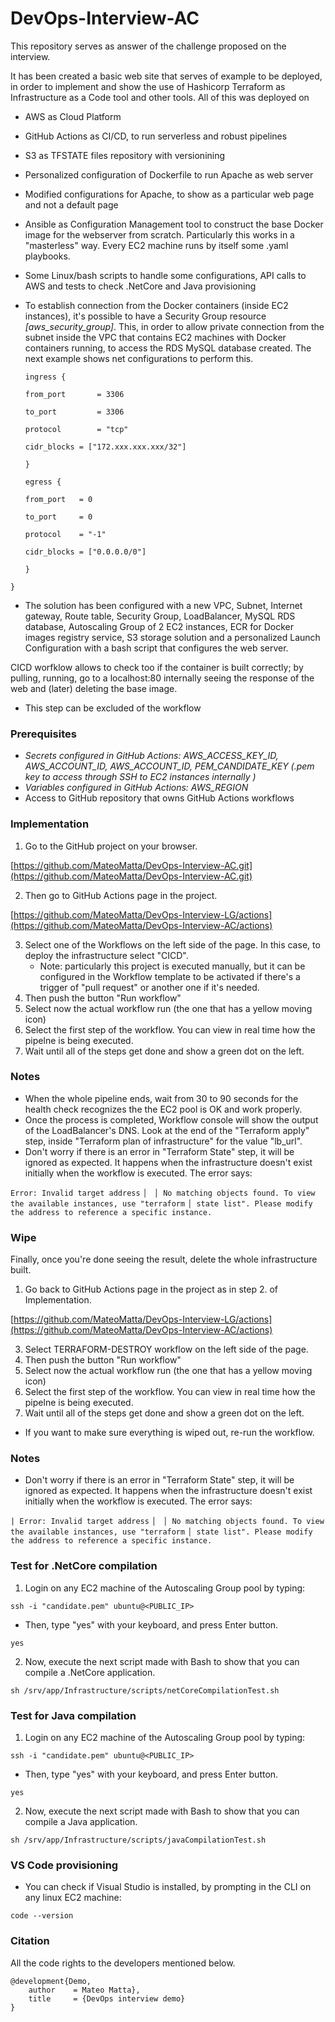 # DevOps-Interview-AC
This repository serves as answer of the challenge proposed on the interview.

It has been created a basic web site that serves of example to be deployed, in order to implement and show the use of Hashicorp Terraform as Infrastructure as a Code tool and other tools.
All of this was deployed on
- AWS as Cloud Platform
- GitHub Actions as CI/CD, to run serverless and robust pipelines
- S3 as TFSTATE files repository with versionining
- Personalized configuration of Dockerfile to run Apache as web server
- Modified configurations for Apache, to show as a particular web page and not a default page
- Ansible as Configuration Management tool to construct the base Docker image for the webserver from scratch. Particularly this works in a "masterless" way. Every EC2 machine runs by itself some .yaml playbooks.
- Some Linux/bash scripts to handle some configurations, API calls to AWS and tests to check .NetCore and Java provisioning
- To establish connection from the Docker containers (inside EC2 instances), it's possible to have a Security Group resource *[aws_security_group]*. This, in order to allow private connection from the subnet inside the VPC that contains EC2 machines with Docker containers running, to access the RDS MySQL database created. The next example shows net configurations to perform this.

   ```ingress {```

     ```from_port       = 3306```

    ```to_port         = 3306```

     ```protocol        = "tcp"```

     ```cidr_blocks = ["172.xxx.xxx.xxx/32"]```

   ```}```

   ```egress {```

     ```from_port   = 0```

     ```to_port     = 0```

     ```protocol    = "-1"```

     ```cidr_blocks = ["0.0.0.0/0"]```

   ```}```
   
 ```}```

- The solution has been configured with a new VPC, Subnet, Internet gateway, Route table, Security Group, LoadBalancer, MySQL RDS database, Autoscaling Group of 2 EC2 instances, ECR for Docker images registry service, S3 storage solution and a personalized Launch Configuration with a bash script that configures the web server.

CICD worfklow allows to check too if the container is built correctly; by pulling, running, go to a localhost:80 internally seeing the response of the web and (later) deleting the base image.
  - This step can be excluded of the workflow
  


### Prerequisites
- *Secrets configured in GitHub Actions: AWS_ACCESS_KEY_ID, AWS_ACCOUNT_ID, AWS_ACCOUNT_ID, PEM_CANDIDATE_KEY (.pem key to access through SSH to EC2 instances internally )*
- *Variables configured in GitHub Actions: AWS_REGION*
- Access to GitHub repository that owns GitHub Actions workflows



### Implementation
1. Go to the GitHub project on your browser.

[https://github.com/MateoMatta/DevOps-Interview-AC.git](https://github.com/MateoMatta/DevOps-Interview-AC.git)
  
  
2. Then go to GitHub Actions page in the project.

[https://github.com/MateoMatta/DevOps-Interview-LG/actions](https://github.com/MateoMatta/DevOps-Interview-AC/actions)
  
  
3. Select one of the Workflows on the left side of the page. In this case, to deploy the infrastructure select "CICD".
   * Note: particularly this project is executed manually, but it can be configured in the Workflow template to be activated if there's a trigger of "pull request" or another one if it's needed.
5. Then push the button "Run workflow"
6. Select now the actual workflow run (the one that has a yellow moving icon)
7. Select the first step of the workflow. You can view in real time how the pipelne is being executed.
8. Wait until all of the steps get done and show a green dot on the left.



### Notes

  * When the whole pipeline ends, wait from 30 to 90 seconds for the health check recognizes the the EC2 pool is OK and work properly.
  * Once the process is completed, Workflow console will show the output of the LoadBalancer's DNS. Look at the end of the "Terraform apply" step, inside "Terraform plan of infrastructure" for the value "lb_url".
  * Don't worry if there is an error in "Terraform State" step, it will be ignored as expected. It happens when the infrastructure doesn't exist initially when the workflow is executed. The error says:

  ```Error: Invalid target address```
```│ ```
```│ No matching objects found. To view the available instances, use "terraform```
```│ state list". Please modify the address to reference a specific instance.```
  


### Wipe
Finally, once you're done seeing the result, delete the whole infrastructure built.
1. Go back to GitHub Actions page in the project as in step 2. of Implementation.
   
[https://github.com/MateoMatta/DevOps-Interview-LG/actions](https://github.com/MateoMatta/DevOps-Interview-AC/actions)

3. Select TERRAFORM-DESTROY workflow on the left side of the page.
4. Then push the button "Run workflow"
5. Select now the actual workflow run (the one that has a yellow moving icon)
6. Select the first step of the workflow. You can view in real time how the pipelne is being executed.
7. Wait until all of the steps get done and show a green dot on the left.

*  If you want to make sure everything is wiped out, re-run the workflow.



### Notes

  * Don't worry if there is an error in "Terraform State" step, it will be ignored as expected. It happens when the infrastructure doesn't exist initially when the workflow is executed. The error says:

  ```| Error: Invalid target address```
  ```│ ```
  ```│ No matching objects found. To view the available instances, use "terraform```
  ```│ state list". Please modify the address to reference a specific instance.```
  


### Test for .NetCore compilation

1. Login on any EC2 machine of the Autoscaling Group pool by typing:

```ssh -i "candidate.pem" ubuntu@<PUBLIC_IP>```

- Then, type "yes" with your keyboard, and press Enter button.

```yes```

2. Now, execute the next script made with Bash to show that you can compile a .NetCore application.

```sh /srv/app/Infrastructure/scripts/netCoreCompilationTest.sh```



### Test for Java compilation

1. Login on any EC2 machine of the Autoscaling Group pool by typing:

```ssh -i "candidate.pem" ubuntu@<PUBLIC_IP>```

- Then, type "yes" with your keyboard, and press Enter button.

```yes```

2. Now, execute the next script made with Bash to show that you can compile a Java application.

```sh /srv/app/Infrastructure/scripts/javaCompilationTest.sh```



### VS Code provisioning

* You can check if Visual Studio is installed, by prompting in the CLI on any linux EC2 machine:

```code --version```



### Citation
All the code rights to the developers mentioned below.

    @development{Demo,
        author    = Mateo Matta}, 
        title     = {DevOps interview demo}
    }

